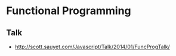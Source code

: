 # Functional Programming

## Talk

* http://scott.sauyet.com/Javascript/Talk/2014/01/FuncProgTalk/

